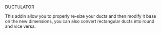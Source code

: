 
DUCTULATOR

This addin allow you to properly re-size your ducts and then modify it base on the new dimensions, 
you can also convert rectangular ducts into round and vice versa.


